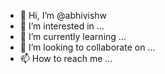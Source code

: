 - 👋 Hi, I’m @abhivishw
- 👀 I’m interested in ...
- 🌱 I’m currently learning ...
- 💞️ I’m looking to collaborate on ...
- 📫 How to reach me ...

<!---
abhivishw/abhivishw is a ✨ special ✨ repository because its `README.md` (this file) appears on your GitHub profile.
You can click the Preview link to take a look at your changes.
--->
